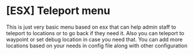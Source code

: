 # [ESX] Teleport menu
This is just very basic menu based on esx that can help admin staff to teleport to locations or to go back if they need it. Also you can teleport to waypoint or set debug location in case you need that. You can add more locations based on your needs in config file along with other configuration